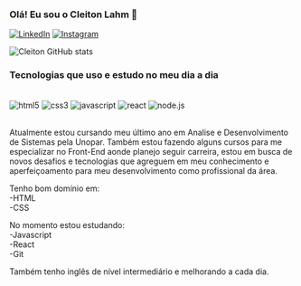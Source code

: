
### Olá! Eu sou o Cleiton Lahm 👋

[![LinkedIn](https://img.shields.io/badge/LinkedIn-0077B5?style=for-the-badge&logo=linkedin&logoColor=white)](https://www.linkedin.com/in/cleiton-jos%C3%A9-lahm/)
[![Instagram](https://img.shields.io/badge/Instagram-E4405F?style=for-the-badge&logo=instagram&logoColor=white)](https://www.instagram.com/clei_lahmm/)


![Cleiton GitHub stats](https://github-readme-stats.vercel.app/api?username=CleitonLahm&show_icons=true&theme=radical)

### Tecnologias que uso e estudo no meu dia a dia

<div style="display: inline_block"><br/>
<img align="center" alt="html5" src="https://img.shields.io/badge/HTML5-E34F26?style=for-the-badge&logo=html5&logoColor=white">
<img align="center" alt="css3" src="https://img.shields.io/badge/CSS3-1572B6?style=for-the-badge&logo=css3&logoColor=white">
<img align="center" alt="javascript" src="https://img.shields.io/badge/JavaScript-F7DF1E?style=for-the-badge&logo=javascript&logoColor=black">
<img align="center" alt="react" src="https://img.shields.io/badge/React-20232A?style=for-the-badge&logo=react&logoColor=61DAFB">
<img align="center" alt="node.js" src="https://img.shields.io/badge/Node.js-43853D?style=for-the-badge&logo=node.js&logoColor=white">
</div><br>

Atualmente estou cursando meu último ano em Analise e Desenvolvimento de Sistemas pela Unopar. Também estou fazendo alguns cursos para me especializar no Front-End aonde planejo seguir carreira, estou em busca de novos desafios e tecnologias que agreguem em meu conhecimento e aperfeiçoamento para meu desenvolvimento como profissional da área.

Tenho bom domínio em:<br>
-HTML<br>
-CSS

No momento estou estudando:<br>
-Javascript<br>
-React<br>
-Git<br>

Também tenho inglês de nível intermediário e melhorando a cada dia.

